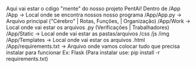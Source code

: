 Aqui vai estar o cdigo "mente" do nosso projeto PentAi!
  Dentro de /App
    /App -> Local onde se encontra nossos nosso programa
      /App/App.py -> Arquivo principal ("Cérebro" | Rotas, Funções, | Organização)
      /App/Work -> Local onde vai estar os arquivos .py (Verificações | Trabalhadores)
      /App/Static -> Local onde vai estar as pastas/arquivos /css /js /img
      /App/Templates -> Local onde vai estar os arquivos .html
      /App/requirements.txt -> Arquivo onde vamos colocar tudo que precisa instalar para funcionar Ex: Flask (Para instalar use: pip install -r requirements.txt)
